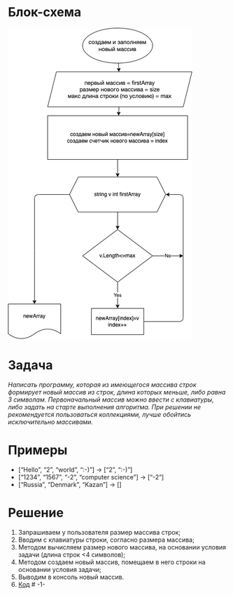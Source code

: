 # Блок-схема
![](Блок-схема.png)
# Задача
*Написать программу, которая из имеющегося массива строк формирует новый массив из строк, длина которых меньше, либо равна 3 символам. Первоначальный массив можно ввести с клавиатуры, либо задать на старте выполнения алгоритма. При решении не рекомендуется пользоваться коллекциями, лучше обойтись исключительно массивами.*

# Примеры
* [“Hello”, “2”, “world”, “:-)”] → [“2”, “:-)”]
* [“1234”, “1567”, “-2”, “computer science”] → [“-2”]
* [“Russia”, “Denmark”, “Kazan”] → []

# Решение
1. Запрашиваем у пользователя размер массива строк;
2. Вводим с клавиатуры строки, согласно размера массива;
3. Методом вычисляем размер нового массива, на основании условия задачи (длина строк <4 символов);
4. Методом создаем новый массив, помещаем в него строки на основании условия задачи;
5. Выводим в консоль новый массив.
6. [Код](prog/Program.cs)
#   - 1 - 
 
 